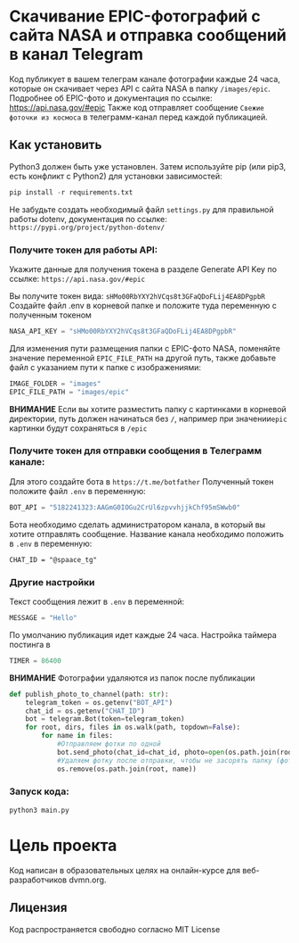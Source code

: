 # Скачивание EPIC-фотографий с сайта NASA и отправка сообщений в канал Telegram

Код публикует в вашем телеграм канале фотографии каждые 24 часа, которые он скачивает через API с сайта NASA в папку ``/images/epic``. Подробнее об EPIC-фото и документация по ссылке: https://api.nasa.gov/#epic
Также код отправляет сообщение ``Свежие фоточки из космоса`` в телеграмм-канал перед каждой публикацией.

## Как установить

Python3 должен быть уже установлен. Затем используйте pip (или pip3, есть конфликт с Python2) для установки зависимостей:

```python
pip install -r requirements.txt
```
Не забудьте создать необходимый файл ``settings.py`` для правильной работы dotenv, документация по ссылке:
``https://pypi.org/project/python-dotenv/``

### Получите токен для работы API:

Укажите данные для получения токена в разделе Generate API Key по ссылке: 
``https://api.nasa.gov/#epic``

Вы получите токен вида: ``sHMo00RbYXY2hVCqs8t3GFaQDoFLij4EA8DPgpbR``
Создайте файл .env в корневой папке и положите туда переменную с полученным токеном
```python
NASA_API_KEY = "sHMo00RbYXY2hVCqs8t3GFaQDoFLij4EA8DPgpbR"
```

Для изменения пути размещения папки с EPIC-фото NASA, поменяйте значение переменной ``EPIC_FILE_PATH`` на другой путь, также добавьте файл с указанием пути к папке с изображениями:
```python
IMAGE_FOLDER = "images"
EPIC_FILE_PATH = "images/epic"
```

**ВНИМАНИЕ** 
Если вы хотите разместить папку с картинками в корневой директории, путь должен начинаться без ``/``, например при значении``epic`` картинки будут сохраняться в ``/epic``

### Получите токен для отправки сообщения в Телеграмм канале:

Для этого создайте бота в ``https://t.me/botfather``
Полученный токен положите файл ``.env`` в переменную:
```python
BOT_API = "5182241323:AAGmG0IOGu2CrUl6zpvvhjjkChf95mSWwb0"
```

Бота необходимо сделать администратором канала, в который вы хотите отправлять сообщение.
Название канала необходимо положить в ``.env`` в переменную: 
```
CHAT_ID = "@spaace_tg"
```

### Другие настройки

Текст сообщения лежит в ``.env`` в переменной:
```python
MESSAGE = "Hello"
```

По умолчанию публикация идет каждые 24 часа. Настройка таймера постинга в
```python
TIMER = 86400
```

**ВНИМАНИЕ**
Фотографии удаляются из папок после публикации

```python
def publish_photo_to_channel(path: str):
    telegram_token = os.getenv("BOT_API")
    chat_id = os.getenv("CHAT_ID")
    bot = telegram.Bot(token=telegram_token)
    for root, dirs, files in os.walk(path, topdown=False):
        for name in files:
            #Отправляем фотки по одной
            bot.send_photo(chat_id=chat_id, photo=open(os.path.join(root, name), 'rb'))
            #Удаляем фотку после отправки, чтобы не засорять папку (фотки немаленькие)
            os.remove(os.path.join(root, name))
```

### Запуск кода:

```
python3 main.py
```

# Цель проекта

Код написан в образовательных целях на онлайн-курсе для веб-разработчиков dvmn.org.

## Лицензия

Код распространяется свободно согласно MIT License
